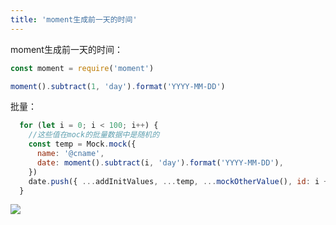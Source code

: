```yaml
---
title: 'moment生成前一天的时间'
---   
```

moment生成前一天的时间：

```javascript
const moment = require('moment')

moment().subtract(1, 'day').format('YYYY-MM-DD')
```

批量：

```javascript
  for (let i = 0; i < 100; i++) {
    //这些值在mock的批量数据中是随机的
    const temp = Mock.mock({
      name: '@cname',
      date: moment().subtract(i, 'day').format('YYYY-MM-DD'),
    })
    date.push({ ...addInitValues, ...temp, ...mockOtherValue(), id: i + 1 })
  }
```

![](https://img-blog.csdnimg.cn/20210816173958572.png?x-oss-processimage/watermark,type_ZmFuZ3poZW5naGVpdGk,shadow_10,text_aHR0cHM6Ly9ibG9nLmNzZG4ubmV0L3h1dG9uZ2Jhbw,size_16,color_FFFFFF,t_70)